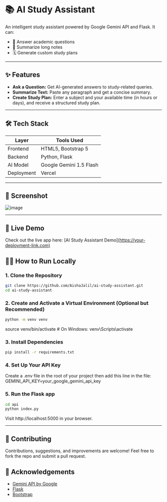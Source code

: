 # 📚 AI Study Assistant

An intelligent study assistant powered by Google Gemini API and Flask. It can:

- 💬 Answer academic questions
- 📝 Summarize long notes
- 🗓️ Generate custom study plans

---

## ✨ Features

- **Ask a Question:** Get AI-generated answers to study-related queries.
- **Summarize Text:** Paste any paragraph and get a concise summary.
- **Create Study Plan:** Enter a subject and your available time (in hours or days), and receive a structured study plan.

---

## 🛠️ Tech Stack

| Layer      | Tools Used              |
|------------|-------------------------|
| Frontend   | HTML5, Bootstrap 5      |
| Backend    | Python, Flask           |
| AI Model   | Google Gemini 1.5 Flash |
| Deployment | Vercel                  |

---

## 📸 Screenshot

![image](https://github.com/user-attachments/assets/0a61d44d-bdec-4530-9eac-f4120f4b9977)

---

## 🔗 Live Demo

Check out the live app here: [AI Study Assistant Demo][(https://your-deployment-link.com)](https://ai-study-assistant-ilic-git-main-aisha-jalils-projects.vercel.app/)


## 🧑‍💻 How to Run Locally

### 1. Clone the Repository

```bash
git clone https://github.com/AishaJalil/ai-study-assistant.git
cd ai-study-assistant
```
### 2. Create and Activate a Virtual Environment (Optional but Recommended)
```bash
python -m venv venv
```
source venv/bin/activate  # On Windows: venv\Scripts\activate

### 3. Install Dependencies
```bash
pip install -r requirements.txt
```
### 4. Set Up Your API Key

Create a .env file in the root of your project
then add this line in the file:
GEMINI_API_KEY=your_google_gemini_api_key

### 5. Run the Flask app
```bash
cd api
python index.py
```
Visit http://localhost:5000 in your browser.   

---

## 🤝 Contributing

Contributions, suggestions, and improvements are welcome! Feel free to fork the repo and submit a pull request.

## 🙏 Acknowledgements

- [Gemini API by Google](https://ai.google.dev/)
- [Flask](https://flask.palletsprojects.com/)
- [Bootstrap](https://getbootstrap.com/)



